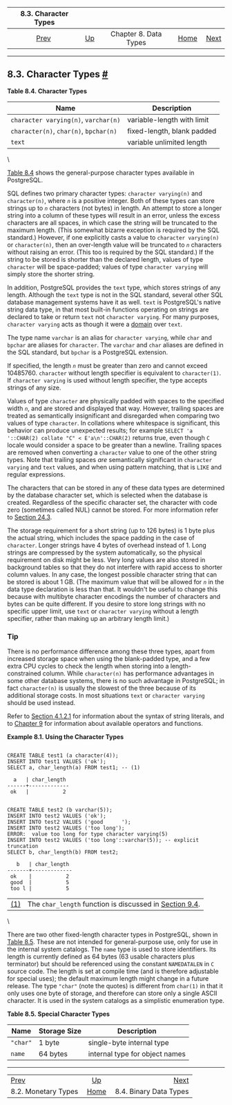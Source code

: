 <!--?xml version="1.0" encoding="UTF-8" standalone="no"?-->

|                8.3. Character Types                |                                             |                       |                                                       |                                                        |
| :------------------------------------------------: | :------------------------------------------ | :-------------------: | ----------------------------------------------------: | -----------------------------------------------------: |
| [Prev](datatype-money.html "8.2. Monetary Types")  | [Up](datatype.html "Chapter 8. Data Types") | Chapter 8. Data Types | [Home](index.html "PostgreSQL 17devel Documentation") |  [Next](datatype-binary.html "8.4. Binary Data Types") |

***

## 8.3. Character Types [#](#DATATYPE-CHARACTER)



**Table 8.4. Character Types**

| Name                                   | Description                |
| -------------------------------------- | -------------------------- |
| `character varying(n)`, `varchar(n)`   | variable-length with limit |
| `character(n)`, `char(n)`, `bpchar(n)` | fixed-length, blank padded |
| `text`                                 | variable unlimited length  |

\


[Table 8.4](datatype-character.html#DATATYPE-CHARACTER-TABLE "Table 8.4. Character Types") shows the general-purpose character types available in PostgreSQL.

SQL defines two primary character types: `character varying(n)` and `character(n)`, where *`n`* is a positive integer. Both of these types can store strings up to *`n`* characters (not bytes) in length. An attempt to store a longer string into a column of these types will result in an error, unless the excess characters are all spaces, in which case the string will be truncated to the maximum length. (This somewhat bizarre exception is required by the SQL standard.) However, if one explicitly casts a value to `character varying(n)` or `character(n)`, then an over-length value will be truncated to *`n`* characters without raising an error. (This too is required by the SQL standard.) If the string to be stored is shorter than the declared length, values of type `character` will be space-padded; values of type `character varying` will simply store the shorter string.

In addition, PostgreSQL provides the `text` type, which stores strings of any length. Although the `text` type is not in the SQL standard, several other SQL database management systems have it as well. `text` is PostgreSQL's native string data type, in that most built-in functions operating on strings are declared to take or return `text` not `character varying`. For many purposes, `character varying` acts as though it were a [domain](domains.html "8.18. Domain Types") over `text`.

The type name `varchar` is an alias for `character varying`, while `char` and `bpchar` are aliases for `character`. The `varchar` and `char` aliases are defined in the SQL standard, but `bpchar` is a PostgreSQL extension.

If specified, the length *`n`* must be greater than zero and cannot exceed 10485760. `character` without length specifier is equivalent to `character(1)`. If `character varying` is used without length specifier, the type accepts strings of any size.

Values of type `character` are physically padded with spaces to the specified width *`n`*, and are stored and displayed that way. However, trailing spaces are treated as semantically insignificant and disregarded when comparing two values of type `character`. In collations where whitespace is significant, this behavior can produce unexpected results; for example `SELECT 'a '::CHAR(2) collate "C" < E'a\n'::CHAR(2)` returns true, even though `C` locale would consider a space to be greater than a newline. Trailing spaces are removed when converting a `character` value to one of the other string types. Note that trailing spaces *are* semantically significant in `character varying` and `text` values, and when using pattern matching, that is `LIKE` and regular expressions.

The characters that can be stored in any of these data types are determined by the database character set, which is selected when the database is created. Regardless of the specific character set, the character with code zero (sometimes called NUL) cannot be stored. For more information refer to [Section 24.3](multibyte.html "24.3. Character Set Support").

The storage requirement for a short string (up to 126 bytes) is 1 byte plus the actual string, which includes the space padding in the case of `character`. Longer strings have 4 bytes of overhead instead of 1. Long strings are compressed by the system automatically, so the physical requirement on disk might be less. Very long values are also stored in background tables so that they do not interfere with rapid access to shorter column values. In any case, the longest possible character string that can be stored is about 1 GB. (The maximum value that will be allowed for *`n`* in the data type declaration is less than that. It wouldn't be useful to change this because with multibyte character encodings the number of characters and bytes can be quite different. If you desire to store long strings with no specific upper limit, use `text` or `character varying` without a length specifier, rather than making up an arbitrary length limit.)

### Tip

There is no performance difference among these three types, apart from increased storage space when using the blank-padded type, and a few extra CPU cycles to check the length when storing into a length-constrained column. While `character(n)` has performance advantages in some other database systems, there is no such advantage in PostgreSQL; in fact `character(n)` is usually the slowest of the three because of its additional storage costs. In most situations `text` or `character varying` should be used instead.

Refer to [Section 4.1.2.1](sql-syntax-lexical.html#SQL-SYNTAX-STRINGS "4.1.2.1. String Constants") for information about the syntax of string literals, and to [Chapter 9](functions.html "Chapter 9. Functions and Operators") for information about available operators and functions.

**Example 8.1. Using the Character Types**

```

CREATE TABLE test1 (a character(4));
INSERT INTO test1 VALUES ('ok');
SELECT a, char_length(a) FROM test1; -- (1)

  a   | char_length
------+-------------
 ok   |           2


CREATE TABLE test2 (b varchar(5));
INSERT INTO test2 VALUES ('ok');
INSERT INTO test2 VALUES ('good      ');
INSERT INTO test2 VALUES ('too long');
ERROR:  value too long for type character varying(5)
INSERT INTO test2 VALUES ('too long'::varchar(5)); -- explicit truncation
SELECT b, char_length(b) FROM test2;

   b   | char_length
-------+-------------
 ok    |           2
 good  |           5
 too l |           5
```

|                          |                                                                                                                        |
| :----------------------- | :--------------------------------------------------------------------------------------------------------------------- |
| [(1)](#co.datatype-char) | The `char_length` function is discussed in [Section 9.4](functions-string.html "9.4. String Functions and Operators"). |

\


There are two other fixed-length character types in PostgreSQL, shown in [Table 8.5](datatype-character.html#DATATYPE-CHARACTER-SPECIAL-TABLE "Table 8.5. Special Character Types"). These are not intended for general-purpose use, only for use in the internal system catalogs. The `name` type is used to store identifiers. Its length is currently defined as 64 bytes (63 usable characters plus terminator) but should be referenced using the constant `NAMEDATALEN` in `C` source code. The length is set at compile time (and is therefore adjustable for special uses); the default maximum length might change in a future release. The type `"char"` (note the quotes) is different from `char(1)` in that it only uses one byte of storage, and therefore can store only a single ASCII character. It is used in the system catalogs as a simplistic enumeration type.

**Table 8.5. Special Character Types**

| Name     | Storage Size | Description                    |
| -------- | ------------ | ------------------------------ |
| `"char"` | 1 byte       | single-byte internal type      |
| `name`   | 64 bytes     | internal type for object names |

***

|                                                    |                                                       |                                                        |
| :------------------------------------------------- | :---------------------------------------------------: | -----------------------------------------------------: |
| [Prev](datatype-money.html "8.2. Monetary Types")  |      [Up](datatype.html "Chapter 8. Data Types")      |  [Next](datatype-binary.html "8.4. Binary Data Types") |
| 8.2. Monetary Types                                | [Home](index.html "PostgreSQL 17devel Documentation") |                                 8.4. Binary Data Types |
